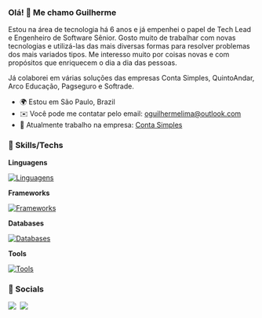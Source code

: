 ### Olá! 👋 Me chamo Guilherme

Estou na área de tecnologia há 6 anos e já empenhei o papel de Tech Lead e Engenheiro de Software Sênior. Gosto muito de trabalhar com novas tecnologias e utilizá-las das mais diversas formas para resolver problemas dos mais variados tipos. Me interesso muito por coisas novas e com propósitos que enriquecem o dia a dia das pessoas.

Já colaborei em várias soluções das empresas Conta Simples, QuintoAndar, Arco Educação, Pagseguro e Softrade. 

* 🌍  Estou em São Paulo, Brazil
* ✉️  Você pode me contatar pelo email: [oguilhermelima@outlook.com](mailto:oguilhermelima@outlook.com)
* 🚀  Atualmente trabalho na empresa: [Conta Simples](http://contasimples.com)


### 🧠 Skills/Techs
**Linguagens**

[![Linguagens](https://skillicons.dev/icons?i=kotlin,python,typescript,js,java,clojure&theme=light)](https://skillicons.dev)

**Frameworks**

[![Frameworks](https://skillicons.dev/icons?i=spring,flask,express,react&theme=light)](https://skillicons.dev)

**Databases**

[![Databases](https://skillicons.dev/icons?i=postgres,dynamodb,mongo,redis&theme=light)](https://skillicons.dev)

**Tools**

[![Tools](https://skillicons.dev/icons?i=aws,jenkins,kubernetes,docker,grafana,kafka,graphql,jest,tailwind,git&theme=light)](https://skillicons.dev)

### 💬 Socials
<p align="left"> 
    <a style="margin-right: 4px" href="https://www.github.com/oguilhermelima" target="_blank" rel="noreferrer"><img src="https://skillicons.dev/icons?i=github&theme=light"/></a> 
    <a href="https://www.linkedin.com/in/oguilhermelima/" target="_blank" rel="noreferrer"><img src="https://skillicons.dev/icons?i=linkedin&theme=light"/></a>
</p>

